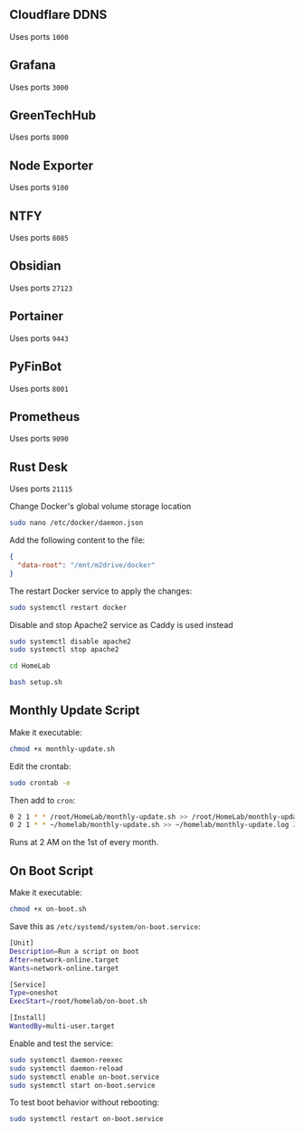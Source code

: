 
## Cloudflare DDNS
Uses ports `1000`

## Grafana
Uses ports `3000`

## GreenTechHub
Uses ports `8000`

## Node Exporter
Uses ports `9100`

## NTFY
Uses ports `8085`

## Obsidian
Uses ports `27123`

## Portainer
Uses ports `9443`

## PyFinBot
Uses ports `8001`

## Prometheus
Uses ports `9090`

## Rust Desk
Uses ports `21115`


Change Docker's global volume storage location
```bash
sudo nano /etc/docker/daemon.json
```
Add the following content to the file:
```json
{
  "data-root": "/mnt/m2drive/docker"
}
```
The restart Docker service to apply the changes:
```bash
sudo systemctl restart docker
```

Disable and stop Apache2 service as Caddy is used instead
```bash
sudo systemctl disable apache2
sudo systemctl stop apache2
```

```bash
cd HomeLab
```

```bash
bash setup.sh
```


## Monthly Update Script

Make it executable:
```bash
chmod +x monthly-update.sh
```
Edit the crontab:
```bash
sudo crontab -e
```
Then add to `cron`:
```bash
0 2 1 * * /root/HomeLab/monthly-update.sh >> /root/HomeLab/monthly-update.log 2>&1
0 2 1 * * ~/homelab/monthly-update.sh >> ~/homelab/monthly-update.log 2>&1
```
Runs at 2 AM on the 1st of every month.


## On Boot Script

Make it executable:
```bash
chmod +x on-boot.sh
```

Save this as `/etc/systemd/system/on-boot.service`:
```bash
[Unit]
Description=Run a script on boot
After=network-online.target
Wants=network-online.target

[Service]
Type=oneshot
ExecStart=/root/homelab/on-boot.sh

[Install]
WantedBy=multi-user.target
```

Enable and test the service:
```bash
sudo systemctl daemon-reexec
sudo systemctl daemon-reload
sudo systemctl enable on-boot.service
sudo systemctl start on-boot.service
```
To test boot behavior without rebooting:
```bash
sudo systemctl restart on-boot.service
```
